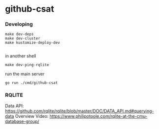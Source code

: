 # github-csat

### Developing

```shell
make dev-deps
make dev-cluster
make kustomize-deploy-dev


```
in another shell

```
make dev-ping-rqlite
```

run the main server

```
go run ./cmd/github-csat
```

### RQLITE

Data API: https://github.com/rqlite/rqlite/blob/master/DOC/DATA_API.md#querying-data
Overview Video: https://www.philipotoole.com/rqlite-at-the-cmu-database-group/  
